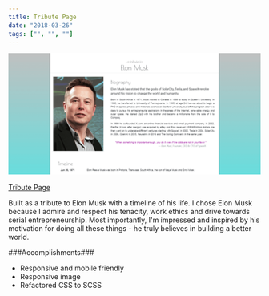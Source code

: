 ```yaml
---
title: Tribute Page
date: "2018-03-26"
tags: ["", "", ""]
---
```


![Tribute Page](../assets/tribute-page-557.png "Tribute Page")

[Tribute Page](https://jenlky.github.io/tribute-page/)

Built as a tribute to Elon Musk with a timeline of his life.
I chose Elon Musk because I admire and respect his tenacity, work ethics and drive towards serial entrepreneurship.
Most importantly, I'm impressed and inspired by his motivation for doing all these things -
he truly believes in building a better world.

###Accomplishments###

- Responsive and mobile friendly
- Responsive image
- Refactored CSS to SCSS
